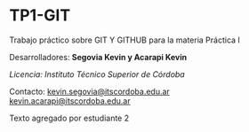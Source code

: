 # TP1-GIT

Trabajo práctico sobre GIT Y GITHUB para la materia Práctica I

Desarrolladores: **Segovia Kevin y Acarapi Kevin**

*Licencia: Instituto Técnico Superior de Córdoba*

Contacto: kevin.segovia@itscordoba.edu.ar
          kevin.acarapi@itscordoba.edu.ar

Texto agregado por estudiante 2